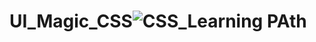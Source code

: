 # UI_Magic_CSS![CSS_Learning PAth](https://github.com/Manivel-Mariyappan/UI_Magic_CSS/assets/109149737/472847ba-ab98-4940-849c-76995ecdc938)
